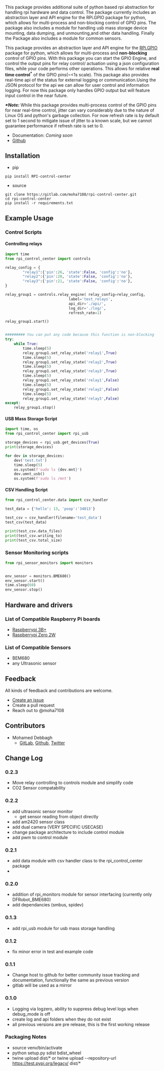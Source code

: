 This package provides additional suite of python based rpi abstraction for handling rpi hardware and data control. The package currently includes an abstraction layer and API engine for the RPi.GPIO package for python, which allows for multi-process and non-blocking control of GPIO pins. The package also includes a module for handling usb mass storage device mounting, data dumping, and unmounting,and other data handling. Finally the Package also includes a module for common sensors.

This package provides an abstraction layer and API engine for the [RPi.GPIO](https://pypi.org/project/RPi.GPIO/) package for python, which allows for multi-process and **non-blocking** control of GPIO pins.
With this package you can start the GPIO Engine, and control the output pins for relay control/ actuation using a json configuration files, while your code performs other
operations. This allows for relative __real time control<sup>*</sup>__ of the GPIO pins(~<1s scale). This package also provides real-time api of the status for external logging or
communication.Using the JSON protocol for the api we can allow for user control and information logging. For now this package only handles GPIO output but will feature
input control in the near future.



___*Note:___ While this package provides multi-process control of the GPIO pins for near real-time control, jitter can vary considerably due to the nature of Linux OS and
python's garbage collection. For now refresh rate is by default set to 1 second to mitigate issue of jitter to a known scale, but we cannot guarantee performance if  refresh rate is set to 0.

- Documentation: *Coming soon*
- [Github](https://github.com/moha7108/RPi_control_center)

## Installation

- pip
```shell
pip install RPI-control-center
```
- source
```shell
git clone https://gitlab.com/moha7108/rpi-control-center.git
cd rpi-control-center
pip install -r requirements.txt
```

## Example Usage
### Control Scripts
#### Controlling relays
```python
import time
from rpi_control_center import controls

relay_config = {
        "relay1":{'pin':26, 'state':False, 'config':'no'},
        "relay2":{'pin':20, 'state':False, 'config':'no'},
        "relay3":{'pin':21, 'state':False, 'config':'no'},
}

relay_group1 = controls.relay_engine( relay_config=relay_config,
                             label='test_relays', 
                             api_dir='./api/', 
                             log_dir='./log/',
                             refresh_rate=1)

relay_group1.start()


######### You can put any code because this function is non-blocking
try:
    while True:
        time.sleep(5)
        relay_group1.set_relay_state('relay1',True)
        time.sleep(5)
        relay_group1.set_relay_state('relay2',True)
        time.sleep(5)
        relay_group1.set_relay_state('relay3',True)
        time.sleep(5)
        relay_group1.set_relay_state('relay1',False)
        time.sleep(5)
        relay_group1.set_relay_state('relay2',False)
        time.sleep(5)
        relay_group1.set_relay_state('relay3',False)
except:
    relay_group1.stop()
```

#### USB Mass Storage Script
```python
import time, os
from rpi_control_center import rpi_usb

storage_devices = rpi_usb.get_devices(True)
print(storage_devices)

for dev in storage_devices:
    dev('test.txt')
    time.sleep(5)
    os.system(f'sudo ls {dev.mnt}')
    dev.umnt_usb()
    os.system(f'sudo ls /mnt')
```

#### CSV Handling Script
```python
from rpi_control_center.data import csv_handler

test_data = {'hello': 13, 'poop':'34013'}

test_csv = csv_handler(filename='test_data')
test_csv(test_data)

print(test_csv.data_files)
print(test_csv.writing_to)
print(test_csv.total_size)
```

### Sensor Monitoring scripts
```python
from rpi_sensor_monitors import monitors


env_sensor = monitors.BME680()
env_sensor.start()
time.sleep(60)
env_sensor.stop()
```

## Hardware and drivers

### List of Compatible Raspberry Pi boards
- [Raspberrypi 3B+](https://www.raspberrypi.org/products/raspberry-pi-3-model-b/)
- [Raspberrypi Zero 2W](https://www.raspberrypi.com/products/raspberry-pi-zero-2-w/)

### List of Compatible Sensors

- BEM680
- any Ultrasonic sensor


## Feedback

All kinds of feedback and contributions are welcome.

- [Create an issue](https://github.com/moha7108/RPi_control_center/issues)
- Create a pull request
- Reach out to @moha7108

## Contributors

- Mohamed Debbagh
  - [GitLab](https://gitlab.com/moha7108/), [Github](https://github.com/moha7108/), [Twitter](https://twitter.com/moha7108)

## Change Log
### 0.2.3
- Move relay controlling to controls module and simplify code
- CO2 Sensor compatability

### 0.2.2 
- add ultrasonic sensor monitor
    - get sensor reading from object directly
- add am2420 sensor class
- add dual camera (VERY SPECIFIC USECASE)
- change package architecture to include control module
- add pwm to control module
### 0.2.1
- add data module with csv handler class to the rpi_control_center package
-
### 0.2.0
- addition of rpi_monitors module for sensor interfacing (currently only DFRobot_BME680)
- add dependancies (smbus, spidev)
### 0.1.3
- add rpi_usb module for usb mass storage handling
### 0.1.2
- fix minor error in test and example code
### 0.1.1
- Change host to github for better community issue tracking and documentation, functionally the same as previous version
- gitlab will be used as a mirror
### 0.1.0
- Logging via logzero, ability to suppress debug level logs when debug_mode is off
- create log and api folders when they do not exist
- all previous versions are pre release, this is the first working release

### Packaging Notes
- source venv/bin/activate
- python setup.py sdist bdist_wheel
- twine upload dist/*  or twine upload --repository-url https://test.pypi.org/legacy/ dist/*
